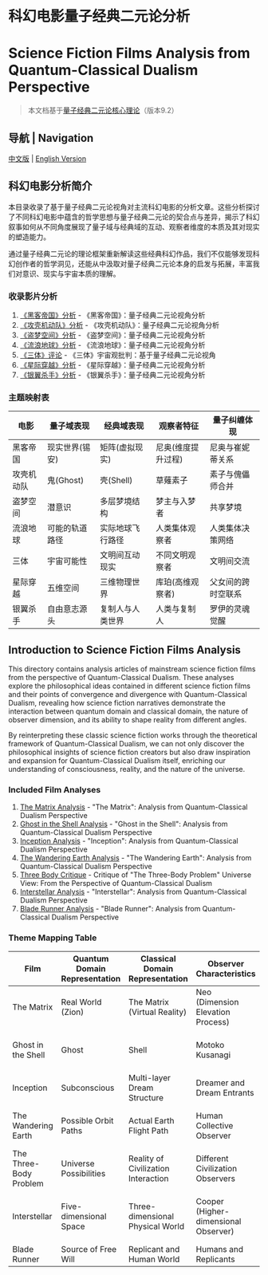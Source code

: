 # 科幻电影量子经典二元论分析
# Science Fiction Films Analysis from Quantum-Classical Dualism Perspective

> 本文档基于[量子经典二元论核心理论](../../core.md)（版本9.2）

## 导航 | Navigation
[中文版](#科幻电影分析简介) | [English Version](#introduction-to-science-fiction-films-analysis)

## 科幻电影分析简介

本目录收录了基于量子经典二元论视角对主流科幻电影的分析文章。这些分析探讨了不同科幻电影中蕴含的哲学思想与量子经典二元论的契合点与差异，揭示了科幻叙事如何从不同角度展现了量子域与经典域的互动、观察者维度的本质及其对现实的塑造能力。

通过量子经典二元论的理论框架重新解读这些经典科幻作品，我们不仅能够发现科幻创作者的哲学洞见，还能从中汲取对量子经典二元论本身的启发与拓展，丰富我们对意识、现实与宇宙本质的理解。

### 收录影片分析

1. [《黑客帝国》分析](matrix_analysis.md) - 《黑客帝国》：量子经典二元论视角分析
2. [《攻壳机动队》分析](ghost_in_shell_analysis.md) - 《攻壳机动队》：量子经典二元论视角分析
3. [《盗梦空间》分析](inception_analysis.md) - 《盗梦空间》：量子经典二元论视角分析
4. [《流浪地球》分析](wandering_earth_analysis.md) - 《流浪地球》：量子经典二元论视角分析
5. [《三体》评论](three_body_critique.md) - 《三体》宇宙观批判：基于量子经典二元论视角
6. [《星际穿越》分析](interstellar_analysis.md) - 《星际穿越》：量子经典二元论视角分析
7. [《银翼杀手》分析](blade_runner_analysis.md) - 《银翼杀手》：量子经典二元论视角分析

### 主题映射表

| 电影 | 量子域表现 | 经典域表现 | 观察者特征 | 量子纠缠体现 |
|------|-----------|-----------|-----------|-------------|
| 黑客帝国 | 现实世界(锡安) | 矩阵(虚拟现实) | 尼奥(维度提升过程) | 尼奥与崔妮蒂关系 |
| 攻壳机动队 | 鬼(Ghost) | 壳(Shell) | 草薙素子 | 素子与傀儡师合并 |
| 盗梦空间 | 潜意识 | 多层梦境结构 | 梦主与入梦者 | 共享梦境 |
| 流浪地球 | 可能的轨道路径 | 实际地球飞行路径 | 人类集体观察者 | 人类集体决策网络 |
| 三体 | 宇宙可能性 | 文明间互动现实 | 不同文明观察者 | 文明间交流 |
| 星际穿越 | 五维空间 | 三维物理世界 | 库珀(高维观察者) | 父女间的跨时空联系 |
| 银翼杀手 | 自由意志源头 | 复制人与人类世界 | 人类与复制人 | 罗伊的灵魂觉醒 |

## Introduction to Science Fiction Films Analysis

This directory contains analysis articles of mainstream science fiction films from the perspective of Quantum-Classical Dualism. These analyses explore the philosophical ideas contained in different science fiction films and their points of convergence and divergence with Quantum-Classical Dualism, revealing how science fiction narratives demonstrate the interaction between quantum domain and classical domain, the nature of observer dimension, and its ability to shape reality from different angles.

By reinterpreting these classic science fiction works through the theoretical framework of Quantum-Classical Dualism, we can not only discover the philosophical insights of science fiction creators but also draw inspiration and expansion for Quantum-Classical Dualism itself, enriching our understanding of consciousness, reality, and the nature of the universe.

### Included Film Analyses

1. [The Matrix Analysis](matrix_analysis.md) - "The Matrix": Analysis from Quantum-Classical Dualism Perspective
2. [Ghost in the Shell Analysis](ghost_in_shell_analysis.md) - "Ghost in the Shell": Analysis from Quantum-Classical Dualism Perspective
3. [Inception Analysis](inception_analysis.md) - "Inception": Analysis from Quantum-Classical Dualism Perspective
4. [The Wandering Earth Analysis](wandering_earth_analysis.md) - "The Wandering Earth": Analysis from Quantum-Classical Dualism Perspective
5. [Three Body Critique](three_body_critique.md) - Critique of "The Three-Body Problem" Universe View: From the Perspective of Quantum-Classical Dualism
6. [Interstellar Analysis](interstellar_analysis.md) - "Interstellar": Analysis from Quantum-Classical Dualism Perspective
7. [Blade Runner Analysis](blade_runner_analysis.md) - "Blade Runner": Analysis from Quantum-Classical Dualism Perspective

### Theme Mapping Table

| Film | Quantum Domain Representation | Classical Domain Representation | Observer Characteristics | Quantum Entanglement Embodiment |
|------|------------------------------|--------------------------------|--------------------------|--------------------------------|
| The Matrix | Real World (Zion) | The Matrix (Virtual Reality) | Neo (Dimension Elevation Process) | Relationship Between Neo and Trinity |
| Ghost in the Shell | Ghost | Shell | Motoko Kusanagi | Merger of Kusanagi and the Puppet Master |
| Inception | Subconscious | Multi-layer Dream Structure | Dreamer and Dream Entrants | Shared Dreams |
| The Wandering Earth | Possible Orbit Paths | Actual Earth Flight Path | Human Collective Observer | Human Collective Decision Network |
| The Three-Body Problem | Universe Possibilities | Reality of Civilization Interaction | Different Civilization Observers | Communication Between Civilizations | 
| Interstellar | Five-dimensional Space | Three-dimensional Physical World | Cooper (Higher-dimensional Observer) | Cross-temporal Connection Between Father and Daughter |
| Blade Runner | Source of Free Will | Replicant and Human World | Humans and Replicants | Roy's Soul Awakening | 